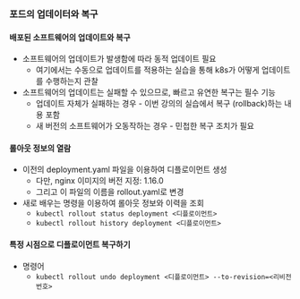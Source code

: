 ### 포드의 업데이터와 복구
#### 배포된 소프트웨어의 업데이트와 복구
- 소프트웨어의 업데이트가 발생함에 따라 동적 업데이트 필요
    - 여기에서는 수동으로 업데이트를 적용하는 실습을 통해 k8s가 어떻게 업데이트를 수행하는지 관찰
- 소프트웨어의 업데이트는 실패할 수 있으므로, 빠르고 유연한 복구는 필수 기능
    - 업데이트 자체가 실패하는 경우 - 이번 강의의 실습에서 복구 (rollback)하는 내용 포함
    - 새 버전의 소프트웨어가 오동작하는 경우 - 민첩한 복구 조치가 필요

#### 롤아웃 정보의 열람
- 이전의 deployment.yaml 파일을 이용하여 디플로이먼트 생성
    - 다만, nginx 이미지의 버전 지정: 1.16.0
    - 그리고 이 파일의 이름을 rollout.yaml로 변경
- 새로 배우는 명령을 이용하여 롤아웃 정보와 이력을 조회
    - `kubectl rollout status deployment <디플로이먼트>`
    - `kubectl rollout history deployment <디플로이먼트>`

#### 특정 시점으로 디플로이먼트 복구하기
- 명령어
    - `kubectl rollout undo deployment <디플로이먼트> --to-revision=<리비전 번호>`